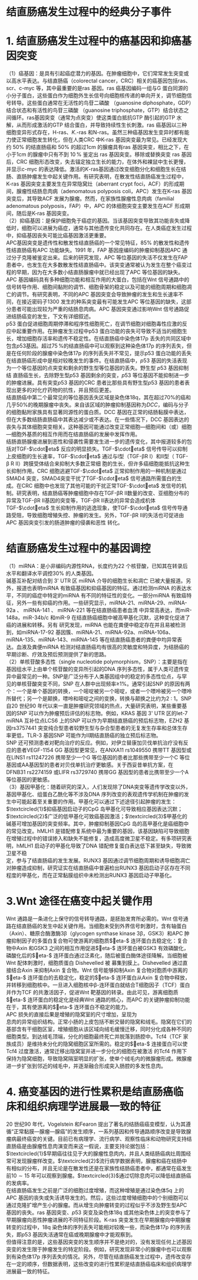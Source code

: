 # 结直肠癌发生过程中的经典分子事件  
# 1. 结直肠癌发生过程中的癌基因和抑癌基因突变  
（1）癌基因：是具有引起癌症潜力的基因。在肿瘤细胞中，它们常常发生突变或以高水平表达。与结直肠癌（colorectal cancer，CRC）相关的癌基因包括ras、scr、c-myc 等，其中最重要的是ras 基因。ras 癌基因编码一组与G 蛋白同源的小分子蛋白，这些蛋白作为细胞外生长信号向细胞核传递的单向开关，调节细胞信号转导。这些蛋白通常在无活性的鸟苷二磷酸
（guanosine diphosphate，GDP）结合状态和有活性的鸟苷三磷酸
（guanosine triphosphate，GTP）结合状态之间循环。ras基因突变（通常为点突变）使这类蛋白抵抗GTP 酶引起的GTP 水解，从而形成激活的GTP 结合蛋白，并导致持续性生长刺激。ras 癌基因以三种细胞变异形式存在，H-ras、$K.$-ras 和N-ras。虽然三种癌基因发生变异时都有能力使正常细胞发生转化，但在人类CRC 中K-ras  基因突变最为常见。已经发现大约 $50\%$ 的结直肠癌和 $50\%$ 的超过1cm 的腺瘤具有ras 基因突变，相比之下，在小于1cm 的腺瘤中只有不到 $10\,\%$ 鉴定出 ras  基因突变。移除或替换突变 ras 基因后，CRC 细胞形态改变，失去锚定独立生长的能力，在体外和裸鼠中生长更慢，并显示c-myc 的表达降低。激活的$K$-ras基因通过改变细胞分化和细胞生长在结肠、直肠肿瘤发生中起关键作用。有研究表明，在散发性结直肠癌发生过程中，K-ras 基因突变主要发生在异常隐窝灶（aberrant crypt foci，ACF）的形成期间，腺瘤性结肠息肉病（adenomatous polyposis coli，APC）发生在K-ras 基因突变后，其导致ACF 发展为腺瘤。然而，在家族性腺瘤性息肉病（familial adenomatous polyposis，FAP）中，APC 的体细胞突变主要发生在ACF 形成期间，随后是K-ras 基因突变。  
（2）抑癌基因：是保护细胞免于癌症的基因。当该基因突变导致其功能丧失或降低时，细胞可以进展为癌症，通常与其他遗传变化共同存在。在人类癌症发生过程中，抑癌基因丧失可能比癌基因激活更重要。  
APC基因突变是遗传性和散发性结直肠癌的一个常见特征，$85\%$ 的散发性和遗传性结直肠癌有APC 功能缺失。1991 年，FAP 基因座编码的肿瘤抑制基因APC 通过分子克隆被鉴定出来。后来的研究发现，APC 等位基因的失活不仅发生在FAP 患者中，也发生在大多数散发性结直肠癌中。该突变通常被认为发生在整个癌变过程的早期，因为在大多数小结直肠腺瘤中就已经出现了APC 等位基因的缺失。APC 基因编码具有多种细胞功能和相互作用的大蛋白，包括在Wnt 信号通路中的信号转导作用、细胞间黏附的调节、细胞骨架的稳定以及可能的细胞周期和细胞凋亡的调节。有研究表明，不同的APC 基因突变会导致肿瘤的发生和生长速率不同，在接近密码子1300 发生的种系突变最有可能发生APC 等位基因的缺失，这部分患者可能出现较为严重的结肠息肉病。APC 基因突变通过影响Wnt 信号通路促进结肠癌变的发生，下文有详细叙述。  
p53 蛋白促进细胞周期停滞和程序性细胞死亡，在调节细胞对细胞毒性应激的反应中起重要作用。在肿瘤发生过程中p53 蛋白功能的丧失可导致不适当的细胞生长，增加细胞存活率和遗传不稳定性。在结直肠癌中染色体17p 丢失的共同区域中包含$p53$基因。超过$75\,\%$的结直肠癌中可以观察到这种染色体17p 的序列丢失，但是在任何阶段的腺瘤中染色体17p 的序列丢失并不常见，提示p53 蛋白功能的丢失在结直肠癌形成中是相对较晚发生的事件。在结直肠癌中，$p53$ 基因的失活表现为一个等位基因的点突变和剩余的野生型等位基因的丢失。野生型 $p53$  基因抑制结 直肠癌生长，去除野生型$p53$ 基因剩余的突变，$p53$ 等位基因不能抑制进一步的肿瘤进展。具有突变$p53$ 基因的CRC 患者比那些具有野生型$p53$ 基因的患者表现出更多的对化疗药物的抗性，并且预后更差。  
结直肠癌中第二个最常见的等位基因丢失区域是染色体18q，其在超过$70\%$的癌和几乎$50\%$的晚期腺瘤中丧失。来自该区域的肿瘤抑制基因称为$D C C$，编码与分子的细胞黏附家族具有显著同源性的蛋白质。DCC 基因在正常的结肠黏膜中表达，但在大多数结肠直肠癌中其表达减少或不表达。在一些情况下，DCC 基因表达的丧失与其体细胞突变相关。这种基因可能通过改变正常细胞—细胞间和（或）细胞—细胞外基质的相互作用而在结直肠癌的发展中发挥作用。  
结肠直肠腺瘤进展到恶性和侵袭性需要发生进一步的遗传变化，其中报道较多的包括对TGF-$\cdoteta$ 反应的明显损失。TGF-$\cdoteta$ 信号传导可以抑制上皮细胞的生长速率，TGF-$\cdoteta$ 通过与Ⅰ型（TGF-βR  Ⅰ）和Ⅱ型（ TGF- β R  Ⅱ）跨膜受体结合来抑制大多数正常细 胞的生长，但许多癌细胞能抵抗这种生长抑制作用。CRC 细胞逃避TGF-$\cdoteta$ 正常抑制作用的一种机制是通过SMAD4 突变，SMAD4突变干扰了TGF-$\cdoteta$ 信号通路所需蛋白的生成。在CRC 细胞中也发现了其他可能的干扰正常TGF-$\cdoteta$ 发信号的机制。研究表明，结直肠癌等肿瘤细胞中存在TGF-βR Ⅱ数量的改变、亚细胞分布的异常及TGF-βR Ⅱ基因的突变等，TGF-βR Ⅱ表达的异常会造成机体TGF-$\cdoteta$ 生长抑制作用的逃逸现象，使TGF-$\cdoteta$ 信号传导通路受阻，导致细胞增殖失控、肿瘤的发生。另外，TGF-βR Ⅱ的失活也可促进由APC 基因突变引发的肠道肿瘤的侵袭和恶性 转化。  
#  结直肠癌发生过程中的基因调控  
（1）miRNA：是小非编码内源性RNA，长度约为22 个核苷酸，已知其在转录后水平和翻译水平调控$30\%$ 的人类基因。  
碱基互补配对结合到 3' UTR  区 miRNA  介导的细胞生长和凋亡 已被大量报道。另外，报道也表明miRNA 有致癌基因和抑癌基因的特征。通过检测miRNA 的表达水平，不同的癌症中特定的miRNA 有不同的特征性的变化。一部分miRNA 有致癌特征，另外一些有抑癌的作用。一些研究显示，miRNA-21、miRNA-29、miRNA-92a 、 miRNA-141 、 miRNA-221  等在结直肠癌患者血清 中异常高表达，而miR-148a，miR-34b/c 和miR-9 在结直肠癌细胞中被高甲基化沉默，这种变化促进了癌的进展和转移。另有 研究发现，miRNA 也能在粪便中稳定存在并且易被检测到，如miRNA-17-92 基因簇、miRNA-21、miRNA-92a、miRNA-106a、miRNA-135、miRNA-143、miRNA-145 等在结直肠癌患者的粪便中均异常表达。血液及粪便miRNA 检测对结直肠癌均有很高的灵敏度和特异度，为结肠癌的早期诊断、疗效及预后预测提供了新的思路。  
（2）单核苷酸多态性（single nucleotide polymorphism，SNP）：主要是指在基因组水平上由单个核苷酸的变异所引起的DNA 序列多态性，属于人类可遗传变异中最常见的一种。SNP是广泛分布于人类基因组中的稳定的多态性位点，与罕见的单核苷酸突变不同，SNP 在人群中出现频率≥$1\%$。通常引起SNP 的原因有两个：一个是单个基因的转换，一个嘧啶被另一个嘧啶，或者一个嘌呤被另一个嘌呤所替代；另一个是颠换，嘌呤和嘧啶之间的变换，转换与颠换之比约为$2\ :\ 1$。SNP 自20 世纪90 年代以来一直是肿瘤研究领域的热点，大量研究表明，某些重要基因的SNP 可以作为肿瘤预后评估的标志物。例如，KRAS 基因 3' UTR 区的let-7 miRNA 互补位点LCS6 上的SNP 可以作为早期结直肠癌的预后标志物，EZH2 基因rs3757441 突变纯合型患者较野生型与杂合型患者的无复发生存率和总体生存率更低，TLR-3 基因SNP 可能作为Ⅱ期结直肠癌的独立预后标志物。  
SNP 还可预测患者对靶向治疗的反应。例如，对伊立替康加贝伐单抗治疗没有反应的患者VEGF-1154 GG 基因型更常见，在ANXA11 rs1049550 携带TT 基因型或在LINS1 rs11247226 携带至少一个G 等位基因的患者比那些携带至少一个C 等位基因或AA基因型的患者对贝伐单抗治疗更敏感。关于西妥昔单抗方案，在DFNB31 rs2274159 或LIFR rs3729740 携带GG 基因型的患者比携带至少一个A 等位基因的更敏感。  
（3）基因甲基化：随着研究的深入，人们发现除了DNA突变等遗传学改变以外，基因甲基化、组蛋白乙酰化等不涉及DNA 序列改变的表观遗传学机制在肿瘤的发生中可能起着至关重要的作用。甲基化可以通过下述途径引起肿瘤的发生：$\textcircled{1}$抑癌基因启动子的CpG 岛甲基化可导致相应基因表达沉默；$\textcircled{2}$广泛的低甲基化可致癌基因激活；$\textcircled{3}$甲基化的碱基可增加基因的突变频率。其中，肿瘤抑制基因CpG 岛的高甲基化是癌细胞中的常见改变。hMLH1 是错配修复系统中最为重要的基因，该基因缺陷可导致细胞在增殖过程中的错误掺入和缺失不能修复，造成高度微卫星不稳定。有多项研究表明，hMLH1 启动子的甲基化导致了DNA 错配修复蛋白表达低下甚至缺失，导致微卫星不稳  
定，参与了结直肠癌的发生发展。RUNX3 基因通过调节细胞周期和诱导细胞凋亡对肿瘤造成抑制，研究证实在结直肠癌中普遍检出RUNX3 基因启动子区存在不同程度的甲基化，而在正常黏膜组织中未检测出RUNX3 基因启动子甲基化。  
# $3.$Wnt 途径在癌变中起关键作用  
Wnt 通路是一条进化上保守的信号转导通路，是胚胎发育所必需的。Wnt 信号通路在结直肠癌的发生中起关键作用。当细胞未受到外界信号刺激时，含有轴蛋白（Axin）、糖原合酶激酶3β（glycogen synthase kinase 3β，GSK3）和APC 肿瘤抑制因子的多蛋白复合物可使游离的细胞质$eta-$ 连环蛋白去稳定化：复合物中Axin 和GSK3 之间的相互作用促进$eta-$ 连环蛋白被GSK3 有效磷酸化，磷酸化后的$eta-$ 连环蛋白通过泛素化，随后被蛋白酶体途径降解。当细胞被 Wnt  配体刺激时，细胞质蛋白 Dishevelled  被 募集到膜上。Dishevelled 通过直接结合Axin 来抑制Axin 复合物。Wnt 信号能够抑制Axin 复合物对胞质中游离的$eta-$ 连环蛋白的去稳定化，稳定的$eta-$ 连环蛋白从Axin 复合物中释放，并转移到细胞核中。一旦进入细胞核中β-连环蛋白就结合T细胞因子（TCF）蛋白并作为TCF 的共激活因子，促进Wnt 靶基因的转录。由此可见，游离细胞质$eta-$ 连环蛋白的稳定化是经典Wnt 通路的核心，而APC 的关键肿瘤抑制功能在于，其有使游离的$eta-$ 连环蛋白不稳定的能力。  
APC 损失的直接后果是增殖的隐窝室的尺寸增加，呈现为  
息肉的异常组织结构。正常小肠的上皮包括不断交替的隐窝和绒毛。隐窝在它们的基部含有干细胞区室，增殖细胞从该区域向绒毛缓慢迁移，同时分化成各种不同的细胞类型。到达绒毛顶端，分化的细胞最终死亡并脱落到肠腔中。Tcf4（TCF 家族成员）是维持未分化的隐窝细胞区室所需的。稳定的$eta-$ 连接蛋白可以使Tcf4  过度激活，通常迁移出隐窝室并进一步分化的细胞在被激活 的Tcf4 作用下保持为隐窝细胞，导致隐窝隔室明显的扩张，使单个绒毛内的微腺瘤形成。微腺瘤进一步扩张到邻近的绒毛中，并逐渐融合形成突入肠腔的多发性息肉。  
# 4. 癌变基因的进行性累积是结直肠癌临床和组织病理学进展最一致的特征  
20 世纪90 年代，Vogelstein 和Fearon 提出了著名的结肠癌癌变模型，认为其遵循“正常黏膜—腺瘤—腺癌”的发生顺序，一系列基因和传导通路顺序改变是导致腺瘤病最终癌变的关键。目前已有病理学、流行病学、观察性临床和动物研究支持结直肠癌是由腺瘤性息肉演变而来这一假说，主要支持论据包括：$\textcircled{1}$早期癌往往见于大的腺瘤性息肉内，并且人类结肠癌病灶周围经常可发现腺瘤样改变。$\textcircled{2}$流行病学数据表明，腺瘤和癌在结肠中有相似的分布，并且无论是在散发性还是在家族性结肠癌患者中，都通常在癌发生前$10\sim15$ 年可以观察到腺瘤。$\textcircled{3}$通过切除息肉可以降低结直肠癌的发病率。  
在结直肠癌发生之前是广泛的细胞过度增殖，而这种增殖是通过染色体5q 上的APC 基因的丧失或失活诱导发生的。然后，这些过度增殖细胞中的个别细胞可以通过克隆扩增产生小的腺瘤。而从增生向肿瘤转变的过程似乎不涉及野生型APC 基因的丧失。ras 基因突变、$p53$ 突变及染色体18q 或其他染色体上的突变参与了早期腺瘤向恶性肿瘤进展的不同特征阶段。K-ras 突变发生在早期腺瘤向中期腺瘤转变的过程中，18q 染色体的序列丢失可能相对较晚一些，而染色体17p 的序列丢失，即$p53$ 基因失活通常在癌或晚期腺瘤中才能观察到。  
但值得注意的是，这些基因突变的发生顺序并不是绝对的，没有发现任何上述基因突变的发生限于肿瘤发生的特定阶段。例如，研究发现非常小的腺瘤中也可以观察到有染色体17p 序列丢失的情况。另外，尽管在结直肠癌发生过程中，遗传改变存在一定的顺序，但数据表明，这些改变的进行性累积是结直肠癌临床和组织病理学进展最一致的特征。  
